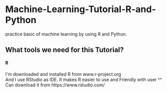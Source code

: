 # Machine-Learning-Tutorial-R-and-Python
practice basic of machine learning by using R and Python.

<h2>What tools we need for this Tutorial?</h2>
<h4>R</h4>
<p>I'm downloaded and installed R from www.r-project.org <br>
And I use RStudio as IDE. It makes R easier to use and Friendly with user ^^<br>
Can download it from https://www.rstudio.com/
</p>
